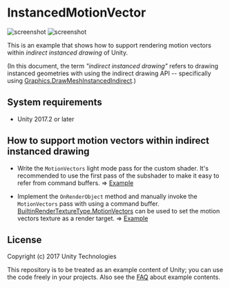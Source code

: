 InstancedMotionVector
=====================

![screenshot](https://i.imgur.com/QUcShdfm.png)
![screenshot](https://i.imgur.com/fpxRPrFm.png)

This is an example that shows how to support rendering motion vectors within
*indirect instanced drawing* of Unity.

(In this document, the term *"indirect instanced drawing"* refers to drawing
instanced geometries with using the indirect drawing API -- specifically using
[Graphics.DrawMeshInstancedIndirect].)

[Graphics.DrawMeshInstancedIndirect]: https://docs.unity3d.com/ScriptReference/Graphics.DrawMeshInstancedIndirect.html

System requirements
-------------------

- Unity 2017.2 or later

How to support motion vectors within indirect instanced drawing
---------------------------------------------------------------

- Write the `MotionVectors` light mode pass for the custom shader. It's
  recommended to use the first pass of the subshader to make it easy to refer
  from command buffers. ⇒ [Example][Example1]

- Implement the `OnRenderObject` method and manually invoke the `MotionVectors`
  pass with using a command buffer. [BuiltinRenderTextureType.MotionVectors]
  can be used to set the motion vectors texture as a render target. ⇒ 
  [Example][Example2]

[Example1]: (https://github.com/keijiro/InstancedMotionVector/blob/master/Assets/InstancedMotionVector/InstancedMesh.shader#L13)
[Example2]: (https://github.com/keijiro/InstancedMotionVector/blob/master/Assets/InstancedMotionVector/InstancedMeshDrawer.cs#L116)
[BuiltinRenderTextureType.MotionVectors]: https://docs.unity3d.com/ScriptReference/Rendering.BuiltinRenderTextureType.MotionVectors.html

License
-------

Copyright (c) 2017 Unity Technologies

This repository is to be treated as an example content of Unity; you can use
the code freely in your projects. Also see the [FAQ] about example contents.

[FAQ]: https://unity3d.com/unity/faq#faq-37863
